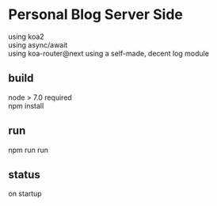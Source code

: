 # Personal Blog Server Side

using koa2  
using async/await  
using koa-router@next
using a self-made, decent log module  


## build
node > 7.0 required  
npm install  

## run
npm run run

## status
on startup
